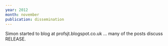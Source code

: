 ```yaml
---
year: 2012
month: november
publication: dissemination
---
```


Simon started to blog at profsjt.blogspot.co.uk … many of the posts discuss
RELEASE.
